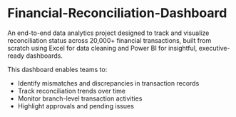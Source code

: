 # Financial-Reconciliation-Dashboard
An end-to-end data analytics project designed to track and visualize reconciliation status across 20,000+ financial transactions, built from scratch using Excel for data cleaning and Power BI for insightful, executive-ready dashboards.

This dashboard enables teams to:
- Identify mismatches and discrepancies in transaction records
- Track reconciliation trends over time
- Monitor branch-level transaction activities
- Highlight approvals and pending issues

